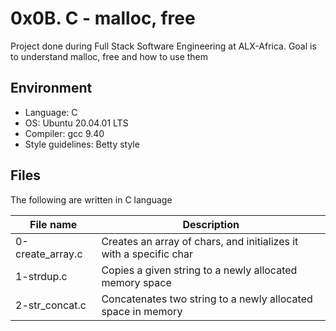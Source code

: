 # 0x0B. C - malloc, free
Project done during Full Stack Software Engineering at ALX-Africa. Goal is to understand malloc, free and how to use them

## Environment
* Language: C
* OS: Ubuntu 20.04.01 LTS
* Compiler: gcc 9.40
* Style guidelines: Betty style

## Files
The following are written in C language

File name | Description
 --- | ---
0-create_array.c | Creates an array of chars, and initializes it with a specific char
1-strdup.c | Copies a given string to a newly allocated memory space
2-str_concat.c | Concatenates two string to a newly allocated space in memory
